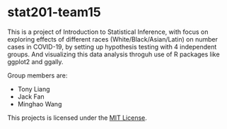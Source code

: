# stat201-team15

This is a project of Introduction to Statistical Inference, with focus on exploring effects of different races (White/Black/Asian/Latin) on number cases in COVID-19, by setting up hypothesis testing with 4 independent groups. And visualizing this data analysis throguh use of R packages like ggplot2 and ggally.

Group members are:
* Tony Liang
* Jack Fan
* Minghao Wang


This projects is licensed under the [MIT License](https://github.com/tonyliang19/stat201-team15/blob/main/LICENSE).
